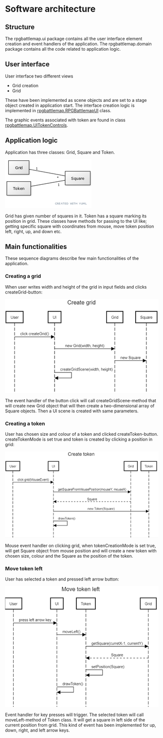 # Software architecture

## Structure

The rpgbattlemap.ui package contains all the user interface element creation and event handlers of the application. The rpgbattlemap.domain package contains all the code related to application logic.

## User interface

User interface two different views

-	Grid creation
-	Grid

These have been implemented as scene objects and are set to a stage object created in application start. The interface creation logic is implemented in [rpgbattlemap.RPGBattlemapUI](https://github.com/annareej/rpg-battlemap/blob/738a6ea53141f0fe6bd0f41f3e5cf1a93ee32872/RPGBattlemap/src/main/java/rpgbattlemap/ui/RPGBattlemapUI.java) class.

The graphic events associated with token are found in class [rpgbattlemap.UITokenControls](https://github.com/annareej/rpg-battlemap/blob/d8102ea51d339ca9b6e8beee07487239c32243c7/RPGBattlemap/src/main/java/rpgbattlemap/ui/UITokenControls.java).

## Application logic

Application has three classes: Grid, Square and Token. 

![Class diagram](/documentation/classdiagram.png)

Grid has given number of squares in it. Token has a square marking its position in grid. These classes have methods for passing to the UI like; getting specific square with coordinates from mouse, move token position left, right, up, and down etc. 

## Main functionalities

These sequence diagrams describe few main functionalities of the application.

### Creating a grid

When user writes width and height of the grid in input fields and clicks createGrid-button:

![Create grid](/documentation/createGridSeq.PNG)

The event handler of the button click will call createGridScene-method that will create new Grid object that will then create a two-dimensional array of Square objects. Then a UI scene is created with same parameters.

### Creating a token

User has chosen size and colour of a token and clicked createToken-button. createTokenMode is set true and token is created by clicking a position in grid:

![Create token](/documentation/createTokenSeq.PNG)

Mouse event handler on clicking grid, when tokenCreationMode is set true, will get Square object from mouse position and will create a new token with chosen size, colour and the Square as the position of the token. 

### Move token left

User has selected a token and pressed left arrow button:

![Move token](/documentation/moveTokenLeft.PNG)

Event handler for key presses will trigger. The selected token will call moveLeft-method of Token class. It will get a square in left side of the current position from grid. This kind of event has been implemented for up, down, right, and left arrow keys. 
